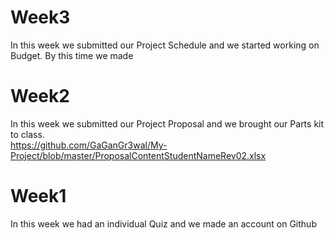 
# Week3
In this week we submitted our Project Schedule and we started working on Budget. By this time we made 

# Week2
In this week we submitted our Project Proposal and we brought our Parts kit to class. 
<br> https://github.com/GaGanGr3wal/My-Project/blob/master/ProposalContentStudentNameRev02.xlsx

# Week1
In this week we had an individual Quiz and we made an account on Github

